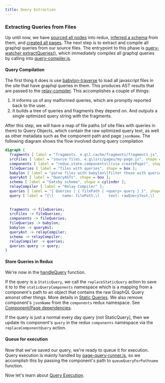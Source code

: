 ```yaml
---
title: Query Extraction
---
```


### Extracting Queries from Files

Up until now, we have [sourced all nodes](/docs/node-creation-behind-the-scenes/) into redux, [inferred a schema](/docs/schema-generation-behind-the-scenes/) from them, and [created all pages](/docs/page-creation/). The next step is to extract and compile all graphql queries from our source files. The entrypoint to this phase is [query-watcher extractQueries()](https://github.com/gatsbyjs/gatsby/blob/master/packages/gatsby/src/internal-plugins/query-runner/query-watcher.js), which immediately compiles all graphql queries by calling into [query-compiler.js](https://github.com/gatsbyjs/gatsby/blob/master/packages/gatsby/src/internal-plugins/query-runner/query-compiler.js). 

#### Query Compilation

The first thing it does is use [babylon-traverse](https://babeljs.io/docs/en/next/babel-traverse.html) to load all javascript files in the site that have graphql queries in them. This produces AST results that are passed to the [relay-compiler](https://facebook.github.io/relay/docs/en/compiler-architecture.html). This accomplishes a couple of things:

1. It informs us of any malformed queries, which are promptly reported back to the user.
1. It builds a tree of queries and fragments they depend on. And outputs a single optimized query string with the fragments.

After this step, we will have a map of file paths (of site files with queries in them) to Query Objects, which contain the raw optimized query text, as well as other metadata such as the component path and page `jsonName`. The following diagram shows the flow involved during query compilation

```dot
digraph {
  fragments [ label = "fragments. e.g\l.cache/fragments/fragment1.js", shape = cylinder ];
  srcFiles [ label = "source files. e.g\lsrc/pages/my-page.js", shape = cylinder ];
  components [ label = "redux.state.components\l(via createPage)", shape = cylinder ];
  fileQueries [ label = "files with queries", shape = box ];
  babylon [ label = "parse files with babylon\lfilter those with queries" ];
  queryAst [ label = "QueryASTs", shape = box ];
  schema [ label = "Gatsby schema", shape = cylinder ];
  relayCompiler [ label = "Relay Compiler" ];
  queries [ label = "{ Queries | { filePath | <query> query } }", shape = record ];
  query [ label = "{\l    name: filePath,\l    text: rawQueryText,\l    originalText: original text from file,\l    path: filePath,\l    isStaticQuery: if it is,\l    hash: hash of query\l}\l ", shape = box ];
  
  
  fragments -> fileQueries;
  srcFiles -> fileQueries;
  components -> fileQueries;
  fileQueries -> babylon;
  babylon -> queryAst;
  queryAst -> relayCompiler;
  schema -> relayCompiler;
  relayCompiler -> queries;
  queries:query -> query;
}
```

#### Store Queries in Redux

We're now in the [handleQuery](https://github.com/gatsbyjs/gatsby/blob/master/packages/gatsby/src/internal-plugins/query-runner/query-watcher.js#L68) function.

If the query is a `StaticQuery`, we call the `replaceStaticQuery` action to save it to to the `staticQueryComponents` namespace which is a mapping from a component's path to an object that contains the raw GraphQL Query amonst other things. More details in [Static Queries](/docs/behind-the-scenes-static-vs-normal-queries/). We also remove component's `jsonName` from the `components` redux namespace. See [Component/Page dependencies](/docs/behind-the-scenes-dependencies/). 

If the query is just a normal every day query (not StaticQuery), then we update its component's `query` in the redux `components` namespace via the `replaceComponentQuery` action.

#### Queue for execution

Now that we've saved our query, we're ready to queue it for execution. Query execution is mainly handled by [page-query-runner.js](https://github.com/gatsbyjs/gatsby/blob/master/packages/gatsby/src/internal-plugins/query-runner/page-query-runner.js), so we accomplish this by passing the component's path to `queueQueryForPathname` function.

Now let's learn about [Query Execution](/docs/behind-the-scenes-query-execution/).

